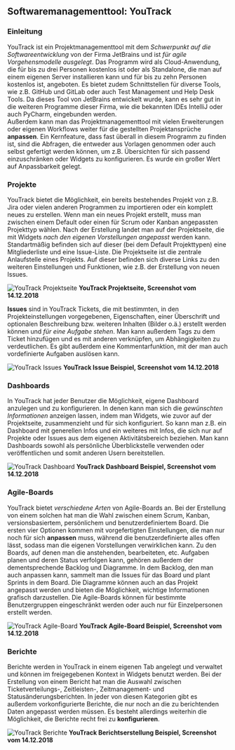 ## Softwaremanagementtool: YouTrack
### Einleitung
YouTrack ist ein Projektmanagementtool mit dem _Schwerpunkt auf die Softwareentwicklung_ von der Firma JetBrains und ist _für agile
Vorgehensmodelle ausgelegt_. Das Programm wird als Cloud-Anwendung, die für bis zu drei Personen kostenlos ist oder als Standalone, die
man auf einem eigenen Server installieren kann und für bis zu zehn Personen kostenlos ist, angeboten. Es bietet zudem Schnittstellen für
diverse Tools, wie z.B. GitHub und GitLab oder auch Test Management und Help Desk Tools. Da dieses Tool von JetBrains entwickelt wurde,
kann es sehr gut in die weiteren Programme dieser Firma, wie die bekannten IDEs IntelliJ oder auch PyCharm, eingebunden werden.  
Außerdem kann man das Projektmanagementtool mit vielen Erweiterungen oder eigenen Workflows weiter für die gestellten Projektansprüche
__anpassen__. Ein Kernfeature, dass fast überall in diesem Programm zu finden ist, sind die Abfragen, die entweder aus Vorlagen genommen
oder auch selbst gefertigt werden können, um z.B. Übersichten für sich passend einzuschränken oder Widgets zu konfigurieren. Es wurde ein
großer Wert auf Anpassbarkeit gelegt.

### Projekte
YouTrack bietet die Möglichkeit, ein bereits bestehendes Projekt von z.B. Jira oder vielen anderen Programmen zu importieren oder ein
komplett neues zu erstellen. Wenn man ein neues Projekt erstellt, muss man zwischen einem Default oder einen für Scrum oder Kanban
angepassten Projekttyp wählen. Nach der Erstellung landet man auf der Projektseite, die mit Widgets _nach den eigenen Vorstellungen
angepasst_ werden kann. Standartmäßig befinden sich auf dieser (bei dem Default Projekttypen) eine Mitgliederliste und eine Issue-Liste.
Die Projektseite ist die zentrale Anlaufstelle eines Projekts. Auf dieser befinden sich diverse Links zu den weiteren Einstellungen und
Funktionen, wie z.B. der Erstellung von neuen Issues.  

![YouTrack Projektseite](./Abbildungen/Andre_Grellmann/YouTrack-Projektseite.PNG)  __YouTrack Projektseite, Screenshot vom 14.12.2018__  

__Issues__ sind in YouTrack Tickets, die mit bestimmten, in den Projekteinstellungen vorgegebenen, Eigenschaften, einer Überschrift
und optionalen Beschreibung bzw. weiteren Inhalten (Bilder o.ä.) erstellt werden können und _für eine Aufgabe stehen_. Man kann außerdem
Tags zu dem Ticket hinzufügen und es mit anderen verknüpfen, um Abhängigkeiten zu verdeutlichen. Es gibt außerdem eine Kommentarfunktion,
mit der man auch vordefinierte Aufgaben auslösen kann.  

![YouTrack Issues](./Abbildungen/Andre_Grellmann/YouTrack-Issue.PNG)  __YouTrack Issue Beispiel, Screenshot vom 14.12.2018__

### Dashboards
In YouTrack hat jeder Benutzer die Möglichkeit, eigene Dashboard anzulegen und zu konfigurieren. In denen kann man sich die _gewünschten
Informationen_ anzeigen lassen, indem man Widgets, wie zuvor auf der Projektseite, zusammenzieht und für sich konfiguriert. So kann man
z.B. ein Dashboard mit generellen Infos und ein weiteres mit Infos, die sich nur auf Projekte oder Issues aus dem eigenen Aktivitätsbereich
beziehen. Man kann Dashboards sowohl als persönliche Überblickstelle verwenden oder veröffentlichen und somit anderen Usern bereitstellen.  

![YouTrack Dashboard](./Abbildungen/Andre_Grellmann/YouTrack-Dashboard.PNG)  __YouTrack Dashboard Beispiel, Screenshot vom 14.12.2018__

### Agile-Boards
YouTrack bietet _verschiedene Arten_ von Agile-Boards an. Bei der Erstellung von einem solchen hat man die Wahl zwischen einem Scrum,
Kanban, versionsbasiertem, persönlichem und benutzerdefiniertem Board. Die ersten vier Optionen kommen mit vorgefertigten Einstellungen,
die man nur noch für sich __anpassen__ muss, während die benutzerdefinierte alles offen lässt, sodass man die eigenen Vorstellungen
verwirklichen kann. Zu den Boards, auf denen man die anstehenden, bearbeiteten, etc. Aufgaben planen und deren Status verfolgen kann,
gehören außerdem der dementsprechende Backlog und Diagramme. In dem Backlog, den man auch anpassen kann, sammelt man die Issues für das
Board und plant Sprints in dem Board. Die Diagramme können auch an das Projekt angepasst werden und bieten die Möglichkeit, wichtige
Informationen grafisch darzustellen. Die Agile-Boards können für bestimmte Benutzergruppen eingeschränkt werden oder auch nur für
Einzelpersonen erstellt werden.  

![YouTrack Agile-Board](./Abbildungen/Andre_Grellmann/YouTrack-AgileBoard.PNG)  __YouTrack Agile-Board Beispiel, Screenshot vom 14.12.2018__

### Berichte
Berichte werden in YouTrack in einem eigenen Tab angelegt und verwaltet und können im freigegebenen Kontext in Widgets benutzt werden.
Bei der Erstellung von einem Bericht hat man die Auswahl zwischen Ticketverteilungs-, Zeitleisten-, Zeitmanagement- und
Statusänderungsberichten. In jeder von diesen Kategorien gibt es außerdem vorkonfigurierte Berichte, die nur noch an die zu
berichtenden Daten angepasst werden müssen. Es besteht allerdings weiterhin die Möglichkeit, die Berichte recht frei
zu __konfigurieren__.  

![YouTrack Berichte](./Abbildungen/Andre_Grellmann/YouTrack-Berichte.PNG)  __YouTrack Berichtserstellung Beispiel, Screenshot vom 14.12.2018__
